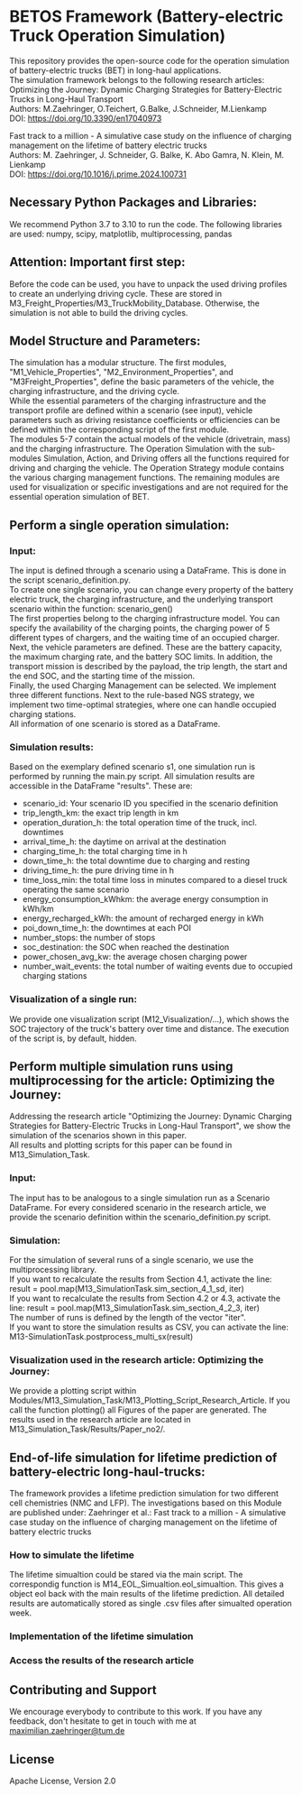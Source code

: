 # BETOS Framework (Battery-electric Truck Operation Simulation)
This repository provides the open-source code for the operation simulation of battery-electric trucks (BET) in long-haul applications.  
The simulation framework belongs to the following research articles: <br /> 
Optimizing the Journey: Dynamic Charging Strategies for Battery-Electric Trucks in Long-Haul Transport  <br />
Authors: M.Zaehringer, O.Teichert, G.Balke, J.Schneider, M.Lienkamp  <br />
DOI: https://doi.org/10.3390/en17040973


Fast track to a million - A simulative case study on the influence of charging management on the lifetime of battery electric trucks <br />
Authors: M. Zaehringer, J. Schneider, G. Balke, K. Abo Gamra, N. Klein, M. Lienkamp <br />
DOI: https://doi.org/10.1016/j.prime.2024.100731

## Necessary Python Packages and Libraries:
We recommend Python 3.7 to 3.10 to run the code.
The following libraries are used: numpy, scipy, matplotlib, multiprocessing, pandas
## Attention: Important first step:
Before the code can be used, you have to unpack the used driving profiles to create an underlying driving cycle. These are stored in M3_Freight_Properties/M3_TruckMobility_Database. Otherwise, the simulation is not able to build the driving cycles. 

## Model Structure and Parameters:
The simulation has a modular structure. The first modules, "M1_Vehicle_Properties", "M2_Environment_Properties", and "M3Freight_Properties", define the basic parameters of the vehicle, the charging infrastructure, and the driving cycle.   
While the essential parameters of the charging infrastructure and the transport profile are defined within a scenario (see input), vehicle parameters such as driving resistance coefficients or efficiencies can be defined within the corresponding script of the first module.  
The modules 5-7 contain the actual models of the vehicle (drivetrain, mass) and the charging infrastructure. The Operation Simulation with the sub-modules Simulation, Action, and Driving offers all the functions required for driving and charging the vehicle. 
The Operation Strategy module contains the various charging management functions. 
The remaining modules are used for visualization or specific investigations and are not required for the essential operation simulation of BET.   
## Perform a single operation simulation:
### Input:
The input is defined through a scenario using a DataFrame. This is done in the script scenario_definition.py.  
To create one single scenario, you can change every property of the battery electric truck, the charging infrastructure, and the underlying transport scenario within the function: scenario_gen()  
The first properties belong to the charging infrastructure model. You can specify the availability of the charging points, the charging power of 5 different types of chargers, and the waiting time of an occupied charger.  
Next, the vehicle parameters are defined. These are the battery capacity, the maximum charging rate, and the battery SOC limits. 
In addition, the transport mission is described by the payload, the trip length, the start and the end SOC, and the starting time of the mission.   
Finally, the used Charging Management can be selected. We implement three different functions. Next to the rule-based NGS strategy, we implement two time-optimal strategies, where one can handle occupied charging stations.   
All information of one scenario is stored as a DataFrame. 

### Simulation results:
Based on the exemplary defined scenario s1, one simulation run is performed by running the main.py script.
All simulation results are accessible in the DataFrame "results". These are:
- scenario_id: Your scenario ID you specified in the scenario definition  
- trip_length_km: the exact trip length in km  
- operation_duration_h: the total operation time of the truck, incl. downtimes  
- arrival_time_h: the daytime on arrival at the destination  
- charging_time_h: the total charging time in h  
- down_time_h: the total downtime due to charging and resting  
- driving_time_h: the pure driving time in h  
- time_loss_min: the total time loss in minutes compared to a diesel truck operating the same scenario  
- energy_consumption_kWhkm: the average energy consumption in kWh/km  
- energy_recharged_kWh: the amount of recharged energy in kWh  
- poi_down_time_h:  the downtimes at each POI  
- number_stops: the number of stops  
- soc_destination: the SOC when reached the destination  
- power_chosen_avg_kw: the average chosen charging power  
- number_wait_events: the total number of waiting events due to occupied charging stations  

### Visualization of a single run:
We provide one visualization script (M12_Visualization/...), which shows the SOC trajectory of the truck's battery over time and distance. 
The execution of the script is, by default, hidden.

## Perform multiple simulation runs using multiprocessing for the article: Optimizing the Journey:
Addressing the research article "Optimizing the Journey: Dynamic Charging Strategies for Battery-Electric Trucks in Long-Haul Transport", we show the simulation of the scenarios shown in this paper.  
All results and plotting scripts for this paper can be found in M13_Simulation_Task.   
### Input:
The input has to be analogous to a single simulation run as a Scenario DataFrame.
For every considered scenario in the research article, we provide the  scenario definition within the scenario_definition.py script.
### Simulation:
For the simulation of several runs of a single scenario, we use the multiprocessing library.  
If you want to recalculate the results from Section 4.1, activate the line: result = pool.map(M13_SimulationTask.sim_section_4_1_sd, iter)  
If you want to recalculate the results from Section 4.2 or 4.3, activate the line: result = pool.map(M13_SimulationTask.sim_section_4_2_3, iter)  
The number of runs is defined by the length of the vector "iter".  
If you want to store the simulation results as CSV, you can activate the line: M13-SimulationTask.postprocess_multi_sx(result)  

### Visualization used in the research article: Optimizing the Journey:
We provide a plotting script within Modules/M13_Simulation_Task/M13_Plotting_Script_Research_Article. If you call the function plotting() all Figures of the paper are generated.  The results used in the research article are located in M13_Simulation_Task/Results/Paper_no2/.

## End-of-life simulation for lifetime prediction of battery-electric long-haul-trucks:
The framework provides a lifetime prediction simulation for two different cell chemistries (NMC and LFP). The investigations based on this Module are published under:
Zaehringer et al.: Fast track to a million - A simulative case studay on the influence of charging management on the lifetime of battery electric trucks

### How to simulate the lifetime
The lifetime simualtion could be stared via the main script. The correspondig function is M14_EOL_Simualtion.eol_simualtion. This gives a object eol back with the main results of the lifetime prediction. All detailed results are automatically stored as single .csv files after simualted operation week. 

### Implementation of the lifetime simulation

### Access the results of the research article

## Contributing and Support
We encourage everybody to contribute to this work. If you have any feedback, don't hesitate to get in touch with me at maximilian.zaehringer@tum.de

## License
Apache License, Version 2.0
